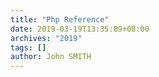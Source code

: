 ```yaml
---
title: "Php Reference"
date: 2019-03-19T13:35:09+08:00
archives: "2019"
tags: []
author: John SMITH
---
```

